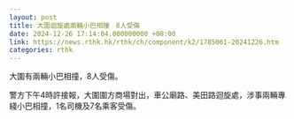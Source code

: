 ```yaml
---
layout: post
title: 大圍迴旋處兩輛小巴相撞　8人受傷
date: 2024-12-26 17:14:04.000000000 +08:00
link: https://news.rthk.hk/rthk/ch/component/k2/1785061-20241226.htm
categories: rthk
---
```


大圍有兩輛小巴相撞，8人受傷。

警方下午4時許接報，大圍圍方商場對出，車公廟路、美田路迴旋處，涉事兩輛專綫小巴相撞，1名司機及7名乘客受傷。
